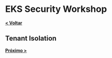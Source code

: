 # EKS Security Workshop

[**< Voltar**](./4-Lab2.md)

## Tenant Isolation

[**Próximo >**](./6-Lab4.md)
